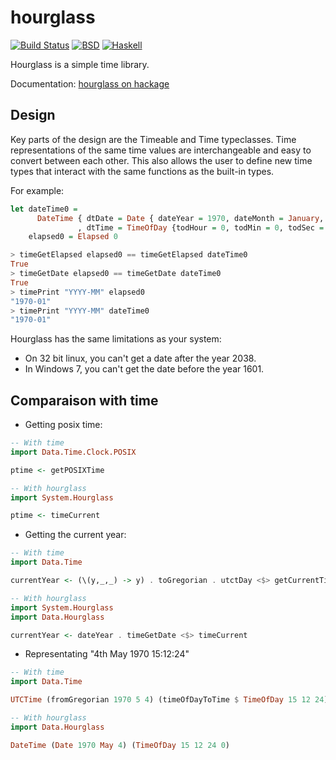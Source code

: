 hourglass
=========

[![Build Status](https://travis-ci.org/vincenthz/hs-hourglass.png?branch=master)](https://travis-ci.org/vincenthz/hs-hourglass)
[![BSD](http://b.repl.ca/v1/license-BSD-blue.png)](http://en.wikipedia.org/wiki/BSD_licenses)
[![Haskell](http://b.repl.ca/v1/language-haskell-lightgrey.png)](http://haskell.org)

Hourglass is a simple time library.

Documentation: [hourglass on hackage](http://hackage.haskell.org/package/hourglass)

Design
------
Key parts of the design are the Timeable and Time typeclasses.
Time representations of the same time values are interchangeable and easy to convert
between each other. This also allows the user to define new time types that
interact with the same functions as the built-in types.

For example:
```haskell
let dateTime0 =
      DateTime { dtDate = Date { dateYear = 1970, dateMonth = January, dateDay = 1 }
               , dtTime = TimeOfDay {todHour = 0, todMin = 0, todSec = 0, todNSec = 0 }}
    elapsed0 = Elapsed 0

> timeGetElapsed elapsed0 == timeGetElapsed dateTime0
True
> timeGetDate elapsed0 == timeGetDate dateTime0
True
> timePrint "YYYY-MM" elapsed0
"1970-01"
> timePrint "YYYY-MM" dateTime0
"1970-01"
```

Hourglass has the same limitations as your system:

* On 32 bit linux, you can't get a date after the year 2038.
* In Windows 7, you can't get the date before the year 1601.

Comparaison with time
---------------------
* Getting posix time:
```haskell
-- With time
import Data.Time.Clock.POSIX

ptime <- getPOSIXTime

-- With hourglass
import System.Hourglass

ptime <- timeCurrent
```

* Getting the current year:
```haskell
-- With time
import Data.Time

currentYear <- (\(y,_,_) -> y) . toGregorian . utctDay <$> getCurrentTime

-- With hourglass
import System.Hourglass
import Data.Hourglass

currentYear <- dateYear . timeGetDate <$> timeCurrent
```

* Representating "4th May 1970 15:12:24"
```haskell
-- With time
import Data.Time

UTCTime (fromGregorian 1970 5 4) (timeOfDayToTime $ TimeOfDay 15 12 24)

-- With hourglass
import Data.Hourglass

DateTime (Date 1970 May 4) (TimeOfDay 15 12 24 0)
```
